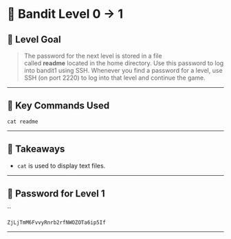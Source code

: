 # 🧭 Bandit Level 0 → 1

## 🎯 Level Goal
> The password for the next level is stored in a file called **readme** located in the home directory. Use this password to log into bandit1 using SSH. Whenever you find a password for a level, use SSH (on port 2220) to log into that level and continue the game.

---
## 📂 Key Commands Used

```
cat readme
```

---
## 🧠 Takeaways

- `cat` is used to display text files.

---
## 🔐 Password for Level 1
``
```
ZjLjTmM6FvvyRnrb2rfNWOZOTa6ip5If
```

---